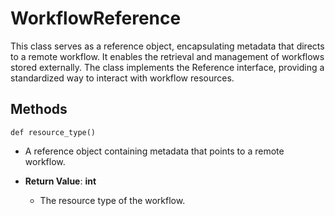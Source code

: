 # WorkflowReference

This class serves as a reference object, encapsulating metadata that directs to a remote workflow. It enables the retrieval and management of workflows stored externally. The class implements the Reference interface, providing a standardized way to interact with workflow resources.



## Methods
```@classmethod
def resource_type()
```
-  A reference object containing metadata that points to a remote workflow.

- **Return Value**:
**int**
  - The resource type of the workflow.
